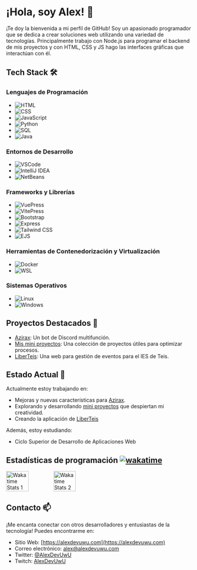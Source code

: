 # ¡Hola, soy Alex! 👋

¡Te doy la bienvenida a mi perfil de GitHub! Soy un apasionado programador que se dedica a crear soluciones web utilizando una variedad de tecnologías. Principalmente trabajo con Node.js para programar el backend de mis proyectos y con HTML, CSS y JS hago las interfaces gráficas que interactúan con él.

## Tech Stack 🛠️

### Lenguajes de Programación
- ![HTML](https://img.shields.io/badge/HTML-239120?style=flat&logo=html5&logoColor=white)
- ![CSS](https://img.shields.io/badge/CSS-1572B6?style=flat&logo=css3&logoColor=white)
- ![JavaScript](https://img.shields.io/badge/JavaScript-F7DF1E?style=flat&logo=javascript&logoColor=black)
- ![Python](https://img.shields.io/badge/Python-3776AB?style=flat&logo=python&logoColor=white)
- ![SQL](https://img.shields.io/badge/SQL-4479A1?style=flat&logo=postgresql&logoColor=white)
- ![Java](https://img.shields.io/badge/Java-007396?style=flat&logo=java&logoColor=white)

### Entornos de Desarrollo
- ![VSCode](https://img.shields.io/badge/VSCode-007ACC?style=flat&logo=visualstudiocode&logoColor=white)
- ![IntelliJ IDEA](https://img.shields.io/badge/IntelliJ_IDEA-000000?style=flat&logo=intellijidea&logoColor=white)
- ![NetBeans](https://img.shields.io/badge/NetBeans-1B6AC6?style=flat&logo=apache-netbeans-ide&logoColor=white)

### Frameworks y Librerías
- ![VuePress](https://img.shields.io/badge/VuePress-3eaf7c?style=flat&logo=vuedotjs&logoColor=white)
- ![VitePress](https://img.shields.io/badge/VitePress-646CFF?style=flat&logo=vite&logoColor=white)
- ![Bootstrap](https://img.shields.io/badge/Bootstrap-7952B3?style=flat&logo=bootstrap&logoColor=white)
- ![Express](https://img.shields.io/badge/Express-000000?style=flat&logo=express&logoColor=white)
- ![Tailwind CSS](https://img.shields.io/badge/Tailwind_CSS-38B2AC?style=flat&logo=tailwind-css&logoColor=white)
- ![EJS](https://img.shields.io/badge/EJS-000000?style=flat&logo=ejs&logoColor=white)

### Herramientas de Contenedorización y Virtualización
- ![Docker](https://img.shields.io/badge/Docker-2496ED?style=flat&logo=docker&logoColor=white)
- ![WSL](https://img.shields.io/badge/WSL-0A7C7C?style=flat&logo=linux&logoColor=white)

### Sistemas Operativos
- ![Linux](https://img.shields.io/badge/Linux-FCC624?style=flat&logo=linux&logoColor=black)
- ![Windows](https://img.shields.io/badge/Windows-0078D6?style=flat&logo=windows&logoColor=white)

## Proyectos Destacados 🚀

- [Azirax](https://azirax.site): Un bot de Discord multifunción.
- [Mis mini proyectos](https://github.com/AlexDeveloperUwU/miniprojects): Una colección de proyectos útiles para optimizar procesos.
- [LiberTeis](https://github.com/AlexDeveloperUwU/liberteis): Una web para gestión de eventos para el IES de Teis.

## Estado Actual 🌱

Actualmente estoy trabajando en:

- Mejoras y nuevas características para [Azirax](https://azirax.site).
- Explorando y desarrollando [mini proyectos](https://github.com/AlexDeveloperUwU/miniprojects) que despiertan mi creatividad.
- Creando la aplicación de [LiberTeis](https://github.com/alexdeveloperuwu/liberteis)

Además, estoy estudiando:

- Ciclo Superior de Desarrollo de Aplicaciones Web

## Estadísticas de programación [![wakatime](https://wakatime.com/badge/user/bf86471e-8eef-407a-8125-ccc771f3e40b.svg?style=social)](https://wakatime.com/@bf86471e-8eef-407a-8125-ccc771f3e40b)

<div style="display: flex; justify-content: space-between; width: 50%; margin: 0.1px;">
  <img src="https://wakatime.com/share/@AlexDevUwU/adf969ef-c8c4-45de-9faf-38c591cbf714.svg" alt="Wakatime Stats 1" width=49%/>
  <img src="https://wakatime.com/share/@AlexDevUwU/00163c4e-2b4b-4a93-9d5c-b1b0a12cf6ce.svg" alt="Wakatime Stats 2" width=49%/>
</div>

## Contacto 📫

¡Me encanta conectar con otros desarrolladores y entusiastas de la tecnología! Puedes encontrarme en:

- Sitio Web: [https://alexdevuwu.com](https://alexdevuwu.com)
- Correo electrónico: [alex@alexdevuwu.com](mailto:alex@alexdevuwu.com)
- Twitter: [@AlexDevUwU](https://twitter.com/AlexDevUwU)
- Twitch: [AlexDevUwU](https://twitch.tv/alexdevuwu)
